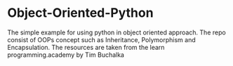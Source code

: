 # Object-Oriented-Python
The simple example for using python in object oriented approach. The repo consist of OOPs concept such as Inheritance, Polymorphism and Encapsulation. The resources are taken from the learn programming.academy by Tim Buchalka 
